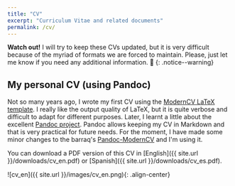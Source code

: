 ```yaml
---
title: "CV"
excerpt: "Curriculum Vitae and related documents"
permalink: /cv/
---
```


**Watch out!** I will try to keep these CVs updated, but it is very difficult because of the myriad of formats we are forced to maintain. Please, just let me know if you need any additional information. :eyes:
{: .notice--warning}


## My personal CV (using Pandoc)

Not so many years ago, I wrote my first CV using the [ModernCV LaTeX template](https://www.ctan.org/tex-archive/macros/latex/contrib/moderncv/). I really like the output quality of LaTeX, but it is quite verbose and difficult to adapt for different purposes. Later, I learnt a little about the excellent [Pandoc project](http://pandoc.org/). Pandoc allows keeping my CV in Markdown and that is very practical for future needs. For the moment, I have made some minor changes to the barraq's [Pandoc-ModernCV](https://github.com/barraq/pandoc-moderncv) and I'm using it.

You can download a PDF version of this CV in 
[English]({{ site.url }}/downloads/cv_en.pdf) or [Spanish]({{ site.url }}/downloads/cv_es.pdf).

![cv_en]({{ site.url }}/images/cv_en.png){: .align-center}

